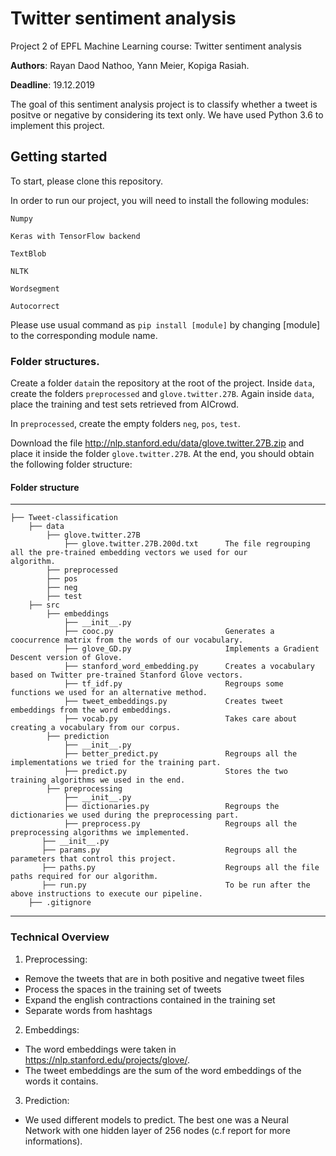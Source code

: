 # Twitter sentiment analysis

Project 2 of EPFL Machine Learning course: Twitter sentiment analysis

**Authors**: Rayan Daod Nathoo, Yann Meier, Kopiga Rasiah.

**Deadline**: 19.12.2019

The goal of this sentiment analysis project is to classify whether a tweet is positve or negative by considering its text only. We have used Python 3.6 to implement this project.


## Getting started

To start, please clone this repository.

In order to run our project, you will need to install the following modules:

`Numpy`

`Keras with TensorFlow backend`

`TextBlob`

`NLTK`

`Wordsegment`

`Autocorrect`


Please use usual command as `pip install [module]` by changing [module] to the corresponding module name.

### Folder structures.

Create a folder `data`in the repository at the root of the project. 
Inside `data`, create the folders `preprocessed` and `glove.twitter.27B`.
Again inside `data`, place the training and test sets retrieved from AICrowd.


In `preprocessed`, create the empty folders `neg`, `pos`, `test`.

Download the file http://nlp.stanford.edu/data/glove.twitter.27B.zip and place it inside the folder `glove.twitter.27B`. At the end, you should obtain the following folder structure:


#### Folder structure
------------

    ├── Tweet-classification                     
        ├── data
            ├── glove.twitter.27B 
                ├── glove.twitter.27B.200d.txt      The file regrouping all the pre-trained embedding vectors we used for our                                                    algorithm.
            ├── preprocessed       
            ├── pos
            ├── neg
            ├── test
        ├── src
            ├── embeddings
                ├── __init__.py
                ├── cooc.py                         Generates a coocurrence matrix from the words of our vocabulary.
                ├── glove_GD.py                     Implements a Gradient Descent version of Glove.
                ├── stanford_word_embedding.py      Creates a vocabulary based on Twitter pre-trained Stanford Glove vectors.
                ├── tf_idf.py                       Regroups some functions we used for an alternative method.
                ├── tweet_embeddings.py             Creates tweet embeddings from the word embeddings.
                ├── vocab.py                        Takes care about creating a vocabulary from our corpus.
            ├── prediction
                ├── __init__.py
                ├── better_predict.py               Regroups all the implementations we tried for the training part.
                ├── predict.py                      Stores the two training algorithms we used in the end.
            ├── preprocessing
                ├── __init__.py
                ├── dictionaries.py                 Regroups the dictionaries we used during the preprocessing part.
                ├── preprocess.py                   Regroups all the preprocessing algorithms we implemented.
           ├── __init__.py
           ├── params.py                            Regroups all the parameters that control this project.
           ├── paths.py                             Regroups all the file paths required for our algorithm.
           ├── run.py                               To be run after the above instructions to execute our pipeline.
        ├── .gitignore

--------

### Technical Overview

1. Preprocessing:
- Remove the tweets that are in both positive and negative tweet files
- Process the spaces in the training set of tweets
- Expand the english contractions contained in the training set
- Separate words from hashtags

2. Embeddings:
- The word embeddings were taken in https://nlp.stanford.edu/projects/glove/.
- The tweet embeddings are the sum of the word embeddings of the words it contains.

3. Prediction:
- We used different models to predict. The best one was a Neural Network with one hidden layer of 256 nodes (c.f report for more informations).

